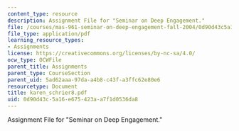 ```yaml
---
content_type: resource
description: Assignment File for "Seminar on Deep Engagement."
file: /courses/mas-961-seminar-on-deep-engagement-fall-2004/0d90d43c5a16e675423aa7f1d0536da8_karen_schrier8.pdf
file_type: application/pdf
learning_resource_types:
- Assignments
license: https://creativecommons.org/licenses/by-nc-sa/4.0/
ocw_type: OCWFile
parent_title: Assignments
parent_type: CourseSection
parent_uid: 5ad62aaa-97da-a4b8-c43f-a3ffc62e80e6
resourcetype: Document
title: karen_schrier8.pdf
uid: 0d90d43c-5a16-e675-423a-a7f1d0536da8
---
```

Assignment File for "Seminar on Deep Engagement."